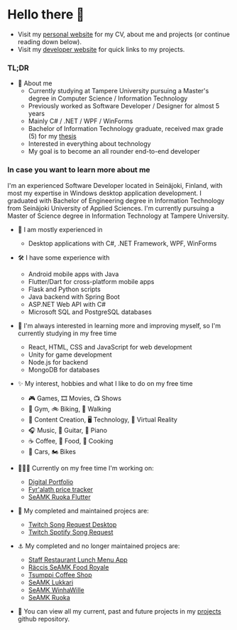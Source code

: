 # Hello there 👋

- Visit my [personal website](https://ala-ranta.la) for my CV, about me and projects (or continue reading down below).
- Visit my [developer website](https://koodattu.dev) for quick links to my projects.

### TL;DR
- 💭 About me
  - Currently studying at Tampere University pursuing a Master's degree in Computer Science / Information Technology
  - Previously worked as Software Developer / Designer for almost 5 years
  - Mainly C# / .NET / WPF / WinForms
  - Bachelor of Information Technology graduate, received max grade (5) for my [thesis](https://www.theseus.fi/handle/10024/168319)
  - Interested in everything about technology
  - My goal is to become an all rounder end-to-end developer

### In case you want to learn more about me

I'm an experienced Software Developer located in Seinäjoki, Finland, with most my expertise in Windows desktop application development. I graduated with Bachelor of Engineering degree in Information Technology from Seinäjoki University of Applied Sciences. I'm currently pursuing a Master of Science degree in Information Technology at Tampere University.

- 💼 I am mostly experienced in
  - Desktop applications with C#, .NET Framework, WPF, WinForms

- 🛠️ I have some experience with
  - Android mobile apps with Java
  - Flutter/Dart for cross-platform mobile apps
  - Flask and Python scripts 
  - Java backend with Spring Boot
  - ASP.NET Web API with C#
  - Microsoft SQL and PostgreSQL databases

- 🌱 I'm always interested in learning more and improving myself, so I'm currently studying in my free time
  - React, HTML, CSS and JavaScript for web development
  - Unity for game development
  - Node.js for backend
  - MongoDB for databases

- ✨ My interest, hobbies and what I like to do on my free time
  - 🎮 Games, 🎞️ Movies, 📺 Shows
  - 💪 Gym, 🚲 Biking, 🚶 Walking
  - 💽 Content Creation, 🖥️ Technology, 🥽 Virtual Reality
  - 🎧 Music, 🎸 Guitar, 🎹 Piano
  - ☕ Coffee, 🥘 Food, 🍳 Cooking
  - 🚗 Cars, 🏍️ Bikes

- 👩🏻‍💻 Currently on my free time I'm working on:
  - [Digital Portfolio](https://github.com/Koodattu/ala-ranta.la)
  - [Fyr'alath price tracker](https://github.com/Koodattu/fyralath-price-tracker)
  - [SeAMK Ruoka Flutter](https://github.com/Koodattu/seamk-ruoka-flutter)

- 🚀 My completed and maintained projecs are:
  - [Twitch Song Request Desktop](https://github.com/Koodattu/twitch-song-request-desktop)
  - [Twitch Spotify Song Request](https://github.com/Koodattu/twitch-spotify-song-request)

- ⚓ My completed and no longer maintained projecs are:
  - [Staff Restaurant Lunch Menu App](https://github.com/Koodattu/lunch-menu-app)
  - [Räccis SeAMK Food Royale](https://github.com/Koodattu/jere-food-royale-android)
  - [Tsumppi Coffee Shop](https://github.com/Koodattu/tsumppi-coffee-shop)
  - [SeAMK Lukkari](https://github.com/Koodattu/SeAMK-Lukkari)
  - [SeAMK WinhaWille](https://github.com/Koodattu/seamk-winhawille)
  - [SeAMK Ruoka](https://github.com/Koodattu/seamk-ruoka)

- 🧾 You can view all my current, past and future projects in my [projects](https://github.com/Koodattu/projects) github repository.
